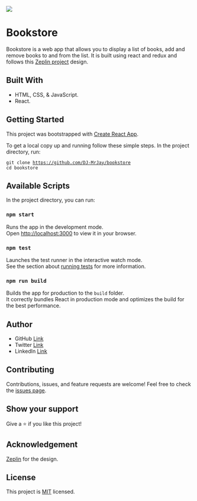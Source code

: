 ![](https://img.shields.io/badge/Microverse-blueviolet)

# Bookstore
Bookstore is a web app that allows you to display a list of books, add and remove books to and from the list. It is built using react and redux and follows this [Zeplin project](https://app.zeplin.io/project/5b35a9e13227086040f8eb75/screen/5b695e29bb8c844f118f9378) design.

## Built With
- HTML, CSS, & JavaScript.
- React.

## Getting Started
This project was bootstrapped with [Create React App](https://github.com/facebook/create-react-app).

To get a local copy up and running follow these simple steps.
In the project directory, run:

<code>git clone https://github.com/DJ-MrJay/bookstore</code><br>
<code>cd bookstore</code>

## Available Scripts
In the project directory, you can run:

### `npm start`
Runs the app in the development mode.\
Open [http://localhost:3000](http://localhost:3000) to view it in your browser.

### `npm test`
Launches the test runner in the interactive watch mode.\
See the section about [running tests](https://facebook.github.io/create-react-app/docs/running-tests) for more information.

### `npm run build`
Builds the app for production to the `build` folder.\
It correctly bundles React in production mode and optimizes the build for the best performance.

## Author
- GitHub [Link](https://github.com/DJ-MrJay)
- Twitter [Link](https://twitter.com/jonah_wambua)
- LinkedIn [Link](https://www.linkedin.com/in/mr-jay)

## Contributing
Contributions, issues, and feature requests are welcome!
Feel free to check the [issues page](https://github.com/DJ-MrJay/bookstore/issues).

## Show your support
Give a ⭐️ if you like this project!

## Acknowledgement
[Zeplin](https://app.zeplin.io/project/5b35a9e13227086040f8eb75/screen/5b695e29bb8c844f118f9378) for the design.

## License
This project is [MIT](./MIT.md) licensed.


